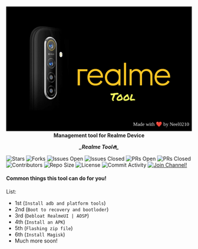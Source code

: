 
<p align="center">
        <img src="tools/resources/RealmeTool.png" alt="RealmeTool">
        <br>
    <b>Management tool for Realme Device</b>
        </br>
 </p>
 
<p align="center">
 <b><i>_Realme Tool🔥_</i></b>
</p>

![Stars](https://img.shields.io/github/stars/neel0210/RealmeTool)
![Forks](https://img.shields.io/github/forks/neel0210/RealmeTool)
![Issues Open](https://img.shields.io/github/issues/neel0210/RealmeTool)
![Issues Closed](https://img.shields.io/github/issues-closed/neel0210/RealmeTool)
![PRs Open](https://img.shields.io/github/issues-pr/neel0210/RealmeTool)
![PRs Closed](https://img.shields.io/github/issues-pr-closed/neel0210/RealmeTool)
![Contributors](https://img.shields.io/github/contributors/neel0210/RealmeTool)
![Repo Size](https://img.shields.io/github/repo-size/neel0210/RealmeTool)
![License](https://img.shields.io/github/license/neel0210/RealmeTool)
![Commit Activity](https://img.shields.io/github/commit-activity/m/neel0210/RealmeTool)
[![Join Channel!](https://img.shields.io/badge/Join%20Channel-!-red)](https://t.me/prishsupport)

#### Common things this tool can do for you!

List:

- 1st (`Install adb and platform tools`)
- 2nd (`Boot to recovery and bootloder`)
- 3rd (`Debloat RealmeUI | AOSP`)
- 4th (`Install an APK`)
- 5th (`Flashing zip file`)
- 6th (`Install Magisk`)
- Much more soon!
